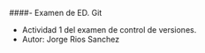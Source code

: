 ####- Examen de ED. Git
- Actividad 1 del examen de control de versiones.
- Autor: Jorge Rios Sanchez